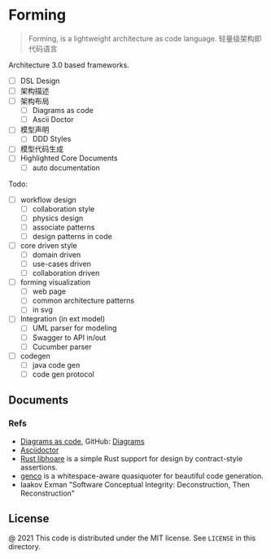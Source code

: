 # Forming

> Forming, is a lightweight architecture as code language. 轻量级架构即代码语言 

Architecture 3.0 based frameworks.

- [ ] DSL Design
- [ ] 架构描述
- [ ] 架构布局
   - [ ] Diagrams as code
   - [ ] Ascii Doctor
- [ ] 模型声明
   - [ ] DDD Styles
- [ ] 模型代码生成 
- [ ] Highlighted Core Documents
   - [ ]  auto documentation

Todo:

- [ ] workflow design
   - [ ] collaboration style
   - [ ] physics design
   - [ ] associate patterns
   - [ ] design patterns in code
- [ ] core driven style
   - [ ] domain driven
   - [ ] use-cases driven
   - [ ] collaboration driven
- [ ] forming visualization
   - [ ] web page
   - [ ] common architecture patterns
   - [ ] in svg
- [ ] Integration (in ext model)
  - [ ] UML parser for modeling
  - [ ] Swagger to API in/out
  - [ ] Cucumber parser
- [ ] codegen
   - [ ] java code gen
   - [ ] code gen protocol

Documents
---

### Refs

- [Diagrams as code](https://diagrams.mingrammer.com/docs/getting-started/examples), GitHub: [Diagrams](https://github.com/mingrammer/diagrams)
- [Asciidoctor](https://asciidoctor.org/docs/asciidoctor-diagram/)
- [Rust libhoare](https://github.com/nrc/libhoare) is a simple Rust support for design by contract-style assertions.
- [genco](https://github.com/udoprog/genco) is a whitespace-aware quasiquoter for beautiful code generation.
- Iaakov Exman "Software Conceptual Integrity: Deconstruction, Then Reconstruction"

License
---

@ 2021 This code is distributed under the MIT license. See `LICENSE` in this directory.
